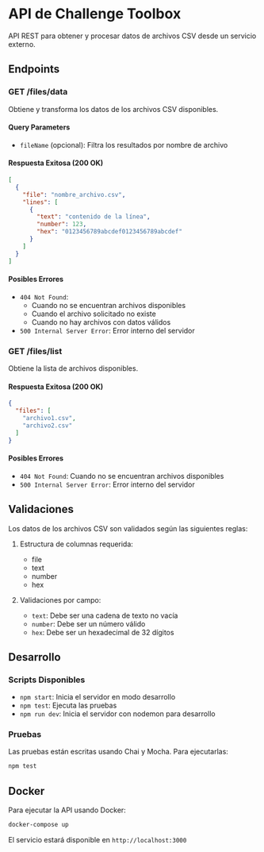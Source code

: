 # API de Challenge Toolbox

API REST para obtener y procesar datos de archivos CSV desde un servicio externo.

## Endpoints

### GET /files/data

Obtiene y transforma los datos de los archivos CSV disponibles.

#### Query Parameters

- `fileName` (opcional): Filtra los resultados por nombre de archivo

#### Respuesta Exitosa (200 OK)

```json
[
  {
    "file": "nombre_archivo.csv",
    "lines": [
      {
        "text": "contenido de la línea",
        "number": 123,
        "hex": "0123456789abcdef0123456789abcdef"
      }
    ]
  }
]
```

#### Posibles Errores

- `404 Not Found`: 
  - Cuando no se encuentran archivos disponibles
  - Cuando el archivo solicitado no existe
  - Cuando no hay archivos con datos válidos
- `500 Internal Server Error`: Error interno del servidor

### GET /files/list

Obtiene la lista de archivos disponibles.

#### Respuesta Exitosa (200 OK)

```json
{
  "files": [
    "archivo1.csv",
    "archivo2.csv"
  ]
}
```

#### Posibles Errores

- `404 Not Found`: Cuando no se encuentran archivos disponibles
- `500 Internal Server Error`: Error interno del servidor

## Validaciones

Los datos de los archivos CSV son validados según las siguientes reglas:

1. Estructura de columnas requerida:
   - file
   - text
   - number
   - hex

2. Validaciones por campo:
   - `text`: Debe ser una cadena de texto no vacía
   - `number`: Debe ser un número válido
   - `hex`: Debe ser un hexadecimal de 32 dígitos

## Desarrollo

### Scripts Disponibles

- `npm start`: Inicia el servidor en modo desarrollo
- `npm test`: Ejecuta las pruebas
- `npm run dev`: Inicia el servidor con nodemon para desarrollo

### Pruebas

Las pruebas están escritas usando Chai y Mocha. Para ejecutarlas:

```bash
npm test
```

## Docker

Para ejecutar la API usando Docker:

```bash
docker-compose up
```

El servicio estará disponible en `http://localhost:3000`
